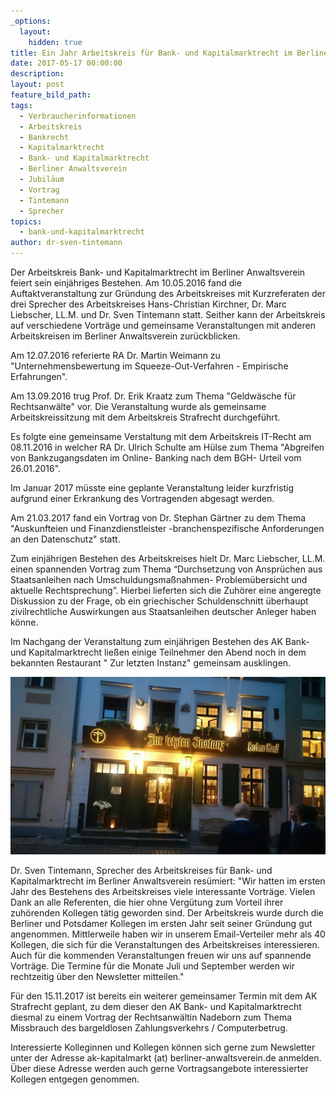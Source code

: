 ```yaml
---
_options:
  layout:
    hidden: true
title: Ein Jahr Arbeitskreis für Bank- und Kapitalmarktrecht im Berliner Anwaltsverein
date: 2017-05-17 00:00:00
description:
layout: post
feature_bild_path:
tags:
  - Verbraucherinformationen
  - Arbeitskreis
  - Bankrecht
  - Kapitalmarktrecht
  - Bank- und Kapitalmarktrecht
  - Berliner Anwaltsverein
  - Jubiläum
  - Vortrag
  - Tintemann
  - Sprecher
topics:
  - bank-und-kapitalmarktrecht
author: dr-sven-tintemann
---
```



Der Arbeitskreis Bank- und Kapitalmarktrecht im Berliner Anwaltsverein feiert sein einj&auml;hriges Bestehen. Am 10.05.2016 fand die Auftaktveranstaltung zur Gr&uuml;ndung des Arbeitskreises mit Kurzreferaten der drei Sprecher des Arbeitskreises Hans-Christian Kirchner, Dr. Marc Liebscher, LL.M. und Dr. Sven Tintemann statt. Seither kann der Arbeitskreis auf verschiedene Vortr&auml;ge und gemeinsame Veranstaltungen mit anderen Arbeitskreisen im Berliner Anwaltsverein zur&uuml;ckblicken.

Am 12.07.2016 referierte RA Dr. Martin Weimann zu "Unternehmensbewertung im Squeeze-Out-Verfahren - Empirische Erfahrungen".

Am 13.09.2016 trug Prof. Dr. Erik Kraatz zum Thema "Geldw&auml;sche f&uuml;r Rechtsanw&auml;lte" vor. Die Veranstaltung wurde als gemeinsame Arbeitskreissitzung mit dem Arbeitskreis Strafrecht durchgef&uuml;hrt.

Es folgte eine gemeinsame Verstaltung mit dem Arbeitskreis IT-Recht am&nbsp; 08.11.2016 in welcher RA Dr. Ulrich Schulte am H&uuml;lse zum Thema "Abgreifen von Bankzugangsdaten im Online- Banking nach dem BGH- Urteil vom 26.01.2016".

Im Januar 2017 m&uuml;sste eine geplante Veranstaltung leider kurzfristig aufgrund einer Erkrankung des Vortragenden abgesagt werden.

Am 21.03.2017 fand ein Vortrag von Dr. Stephan G&auml;rtner zu dem Thema "Auskunfteien und Finanzdienstleister -branchenspezifische Anforderungen an den Datenschutz" statt.

Zum einj&auml;hrigen Bestehen des Arbeitskreises hielt Dr. Marc Liebscher, LL.M. einen spannenden Vortrag zum Thema “Durchsetzung von Anspr&uuml;chen aus Staatsanleihen nach Umschuldungsma&szlig;nahmen- Problem&uuml;bersicht und aktuelle Rechtsprechung”. Hierbei lieferten sich die Zuh&ouml;rer eine angeregte Diskussion zu der Frage, ob ein griechischer Schuldenschnitt &uuml;berhaupt zivilrechtliche Auswirkungen aus Staatsanleihen deutscher Anleger haben k&ouml;nne.

Im Nachgang der Veranstaltung zum einj&auml;hrigen Bestehen des AK Bank- und Kapitalmarktrecht lie&szlig;en einige Teilnehmer den Abend noch in dem bekannten Restaurant " Zur letzten Instanz" gemeinsam ausklingen.

![Restaurant Zur letzten Instanz - Berlin Mitte](/uploads/versions/zur-letzten-instanz-2---x----1280-720x---.JPG)

Dr. Sven Tintemann, Sprecher des Arbeitskreises f&uuml;r Bank- und Kapitalmarktrecht im Berliner Anwaltsverein res&uuml;miert: "Wir hatten im ersten Jahr des Bestehens des Arbeitskreises viele interessante Vortr&auml;ge. Vielen Dank an alle Referenten, die hier ohne Verg&uuml;tung zum Vorteil ihrer zuh&ouml;renden Kollegen t&auml;tig geworden sind. Der Arbeitskreis wurde durch die Berliner und Potsdamer Kollegen im ersten Jahr seit seiner Gr&uuml;ndung gut angenommen. Mittlerweile haben wir in unserem Email-Verteiler mehr als 40 Kollegen, die sich f&uuml;r die Veranstaltungen des Arbeitskreises interessieren. Auch f&uuml;r die kommenden Veranstaltungen freuen wir uns auf spannende Vortr&auml;ge. Die Termine f&uuml;r die Monate Juli und September werden wir rechtzeitig &uuml;ber den Newsletter mitteilen."

F&uuml;r den 15.11.2017 ist bereits ein weiterer gemeinsamer Termin mit dem AK Strafrecht geplant, zu dem dieser den AK Bank- und Kapitalmarktrecht diesmal zu einem Vortrag der Rechtsanw&auml;ltin Nadeborn zum Thema Missbrauch des bargeldlosen Zahlungsverkehrs / Computerbetrug.

Interessierte Kolleginnen und Kollegen k&ouml;nnen sich gerne zum Newsletter unter der Adresse ak-kapitalmarkt (at) berliner-anwaltsverein.de anmelden. &Uuml;ber diese Adresse werden auch gerne Vortragsangebote interessierter Kollegen entgegen genommen.